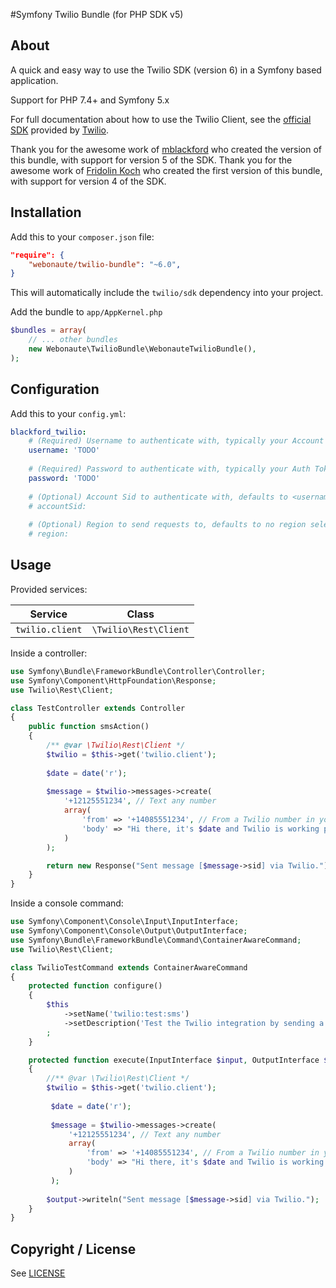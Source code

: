 #Symfony Twilio Bundle (for PHP SDK v5)

About
-----

A quick and easy way to use the Twilio SDK (version 6) in a Symfony based application.

Support for PHP 7.4+ and Symfony 5.x

For full documentation about how to use the Twilio Client, see the [official SDK](https://github.com/twilio/twilio-php) provided by [Twilio](http://www.twilio.com/).

Thank you for the awesome work of [mblackford](https://github.com/mblackford/BlackfordTwilioBundle) who created the version of this bundle, with support for version 5 of the SDK.
Thank you for the awesome work of [Fridolin Koch](http://fkse.io) who created the first version of this bundle, with support for version 4 of the SDK.

Installation
------------

Add this to your `composer.json` file:

```json
"require": {
	"webonaute/twilio-bundle": "~6.0",
}
```

This will automatically include the `twilio/sdk` dependency into your project.

Add the bundle to `app/AppKernel.php`

```php
$bundles = array(
	// ... other bundles
	new Webonaute\TwilioBundle\WebonauteTwilioBundle(),
);
```

Configuration
-------------

Add this to your `config.yml`:

```yaml
blackford_twilio:
    # (Required) Username to authenticate with, typically your Account SID from www.twilio.com/user/account
    username: 'TODO'
    
    # (Required) Password to authenticate with, typically your Auth Token from www.twilio.com/user/account
    password: 'TODO'
    
    # (Optional) Account Sid to authenticate with, defaults to <username> (typically not required)
    # accountSid: 
    
    # (Optional) Region to send requests to, defaults to no region selection (typically not required)
    # region: 
```


Usage
-----

Provided services:

| Service             | Class                         |
|---------------------|-------------------------------|
| `twilio.client`     | `\Twilio\Rest\Client`         |


Inside a controller:

```php
use Symfony\Bundle\FrameworkBundle\Controller\Controller;
use Symfony\Component\HttpFoundation\Response;
use Twilio\Rest\Client;

class TestController extends Controller
{
    public function smsAction()
    {
        /** @var \Twilio\Rest\Client */
    	$twilio = $this->get('twilio.client');
        
        $date = date('r');
        
        $message = $twilio->messages->create(
            '+12125551234', // Text any number
            array(
                'from' => '+14085551234', // From a Twilio number in your account
                'body' => "Hi there, it's $date and Twilio is working properly."
            )
        );

        return new Response("Sent message [$message->sid] via Twilio.");
    }
}
```

Inside a console command:

```php
use Symfony\Component\Console\Input\InputInterface;
use Symfony\Component\Console\Output\OutputInterface;
use Symfony\Bundle\FrameworkBundle\Command\ContainerAwareCommand;
use Twilio\Rest\Client;

class TwilioTestCommand extends ContainerAwareCommand
{
    protected function configure()
    {
        $this
            ->setName('twilio:test:sms')
            ->setDescription('Test the Twilio integration by sending a text message.')
        ;
    }

    protected function execute(InputInterface $input, OutputInterface $output)
    {
        //** @var \Twilio\Rest\Client */
        $twilio = $this->get('twilio.client');
         
         $date = date('r');
         
         $message = $twilio->messages->create(
             '+12125551234', // Text any number
             array(
                 'from' => '+14085551234', // From a Twilio number in your account
                 'body' => "Hi there, it's $date and Twilio is working properly."
             )
         );
        
        $output->writeln("Sent message [$message->sid] via Twilio.");
    }
}
```

Copyright / License
-------------------

See [LICENSE](LICENSE)
